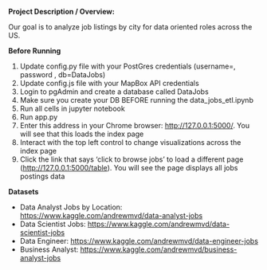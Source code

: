 
<b>Project Description / Overview:</b>

Our goal is to analyze job listings by city for data oriented roles across the US.


<b>Before Running</b>

1. Update config.py file with your PostGres credentials (username=<yourPGuser>, password <yourPGpw>, db=DataJobs)
1. Update config.js file with your MapBox API credentials
1. Login to pgAdmin and create a database called DataJobs
1. Make sure you create your DB BEFORE running the data_jobs_etl.ipynb
1. Run all cells in jupyter notebook
1. Run app.py
1. Enter this address in your Chrome browser: http://127.0.0.1:5000/. You will see that this loads the index page
1. Interact with the top left control to change visualizations across the index page
1. Click the link that says ‘click to browse jobs’ to load a different page (http://127.0.0.1:5000/table). You will see the page displays all jobs postings data

<b>Datasets</b>

* Data Analyst Jobs by Location: https://www.kaggle.com/andrewmvd/data-analyst-jobs 
* Data Scientist Jobs: https://www.kaggle.com/andrewmvd/data-scientist-jobs 
* Data Engineer: https://www.kaggle.com/andrewmvd/data-engineer-jobs 
* Business Analyst: https://www.kaggle.com/andrewmvd/business-analyst-jobs 
